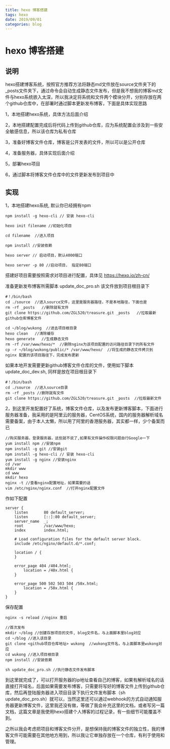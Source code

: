 ```yaml
---
title: hexo 博客搭建
tags: hexo
date: 2019/09/01
categories: blog
---
```


# hexo 博客搭建

## 说明

hexo搭建博客系统，按照官方推荐方法将静态md文件放在source文件夹下的_posts文件夹下，通过命令会自动生成静态文件发布，但是我不想我的博客md文件与hexo系统嵌入太深，所以我决定将系统和文件两个模块分开，分别存放在两个github仓库中，在部署时通过脚本更新发布博客，下面是具体实现思路

1，本地搭建hexo系统，具体方法后面介绍

2，本地搭建配置完成后将代码上传到github仓库，应为系统配置会涉及到一些安全敏感信息，所以该仓库为私有仓库

3，准备好博客文件仓库，博客是公开发表的文件，所以可以是公开仓库

4，准备服务器，具体实现后面介绍

5，部署hexo项目

6，通过脚本将博客文件仓库中的文件更新发布到项目中


## 实现

1，本地搭建hexo系统, 默认你已经拥有npm

    npm install -g hexo-cli // 安装 hexo-cli

    hexo init filename //初始化项目

    cd filename  //进入项目

    npm install //安装依赖

    hexo server // 启动项目，默认4000端口

    hexo server -p 80 //启动项目， 指定80端口

搭建好项目需要按照需求对项目进行配置，具体见 https://hexo.io/zh-cn/

准备更新发布博客所需脚本 update_doc_pro.sh 该文件放到项目根目录下

    #！/bin/bash
    cd ./source  //进入source文件，这里是服务器路径，不是本地路径，下面也是
    rm -rf _posts   //删除就有文件
    git clone https://github.com/ZGL520/treasure.git _posts   //拉取最新github仓库博客文件

    cd ~/blog/wukong  //进去项目根目录
    hexo clean   //清除缓存
    hexo generate   //生成静态文件
    rm -rf /var/www/hexo/*  //删除nginx为该项目配置的访问路径目录下的所有文件
    cp -r ~/blog/wukong/public/* /var/www/hexo/  //将生成的静态文件拷贝到 nginx 配置的该项目路径下，完成发布更新

如果本地开发需要更新github博客文件仓库的文件，使用如下脚本 update_doc_dev.sh, 同样是放在项目根目录下

    #！/bin/bash
    cd ./source  //进入source目录
    rm -rf _posts //删除就有文件
    git clone https://github.com/ZGL520/treasure.git _posts  //拉取最新文件


2，到这里开发配置好了系统，博客文件仓库，以及发布更新博客脚本，下面进行服务器准备，我采用的是阿里云的服务器，CentOS系统，国内的服务器解析域名需要备案，由于本人太懒，所以用了阿里的香港服务器，其实都一样，少个备案而已

    //购买服务器，登录服务器，这些就不说了,如果有文件操作权限问题自行Google一下
    yum install npm //安装npm
    npm install -g git //安装git
    npm install -g hexo-cli // 安装 hexo-cli
    yum install -g nginx //安装nginx
    cd /var
    mkdir www
    cd www
    mkdir hexo
    nginx -t //查看nginx配置地址，如果需要的话
    vim /etc/nginx/nginx.conf  //打开nginx配置文件

作如下配置

    server {
        listen       80 default_server;
        listen       [::]:80 default_server;
        server_name  _;
        root         /var/www/hexo;
        index        index.html;

        # Load configuration files for the default server block.
        include /etc/nginx/default.d/*.conf;

        location / {
        }

        error_page 404 /404.html;
            location = /40x.html {
        }

        error_page 500 502 503 504 /50x.html;
            location = /50x.html {
        }
    }

保存配置

    nginx -s reload //nginx 重启

    //首次发布
    mkdir ~/blog //创建存放项目的文件, blog文件名，与上面脚本里blog对应
    cd ~/blog //进入该目录
    git clone <github项目仓库地址> wukong  //wukong文件名，与上面脚本里wukong对应
    cd wukong //进入项目根目录
    npm install //安装依赖
    
    sh update_doc_pro.sh //执行静态文件发布脚本

到这里就完成了，可以打开服务器的ip地址查看自己的博客，如果有解析域名的话直接打开域名，后面如果需要发布博客，只需要将写好的博客文件上传到github仓库，然后再登陆服务器进入项目目录下执行文件发布脚本（sh update_doc_pro.sh）就可以，当然这里还可以通过webhook的方式自动通知服务器更新博客文件，这里我还没有做，等做了我会补充这里的文档，或者写另一篇文档，这篇文章是我使用hexo搭建个人博客的过程记录，有一些细节可能覆盖不到。

之所以我会考虑把项目和博客文件分开，是想保持我的博客文件的独立性，我的博客文件可能需要在其他地方用到，所以我让它单独存放在一个仓库，有利于使用和管理。





